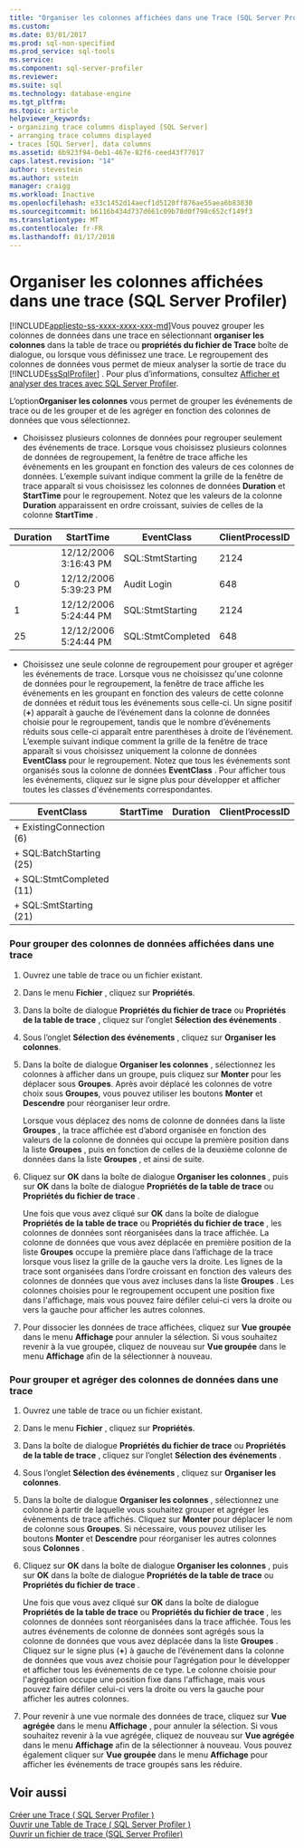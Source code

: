 ```yaml
---
title: "Organiser les colonnes affichées dans une Trace (SQL Server Profiler) | Documents Microsoft"
ms.custom: 
ms.date: 03/01/2017
ms.prod: sql-non-specified
ms.prod_service: sql-tools
ms.service: 
ms.component: sql-server-profiler
ms.reviewer: 
ms.suite: sql
ms.technology: database-engine
ms.tgt_pltfrm: 
ms.topic: article
helpviewer_keywords:
- organizing trace columns displayed [SQL Server]
- arranging trace columns displayed
- traces [SQL Server], data columns
ms.assetid: 6b923f94-0eb1-467e-82f6-ceed43f77017
caps.latest.revision: "14"
author: stevestein
ms.author: sstein
manager: craigg
ms.workload: Inactive
ms.openlocfilehash: e33c1452d14aecf1d5120ff876ae55aea6b83830
ms.sourcegitcommit: b6116b434d737d661c09b78d0f798c652cf149f3
ms.translationtype: MT
ms.contentlocale: fr-FR
ms.lasthandoff: 01/17/2018
---
```

# <a name="organize-columns-displayed-in-a-trace-sql-server-profiler"></a>Organiser les colonnes affichées dans une trace (SQL Server Profiler)
[!INCLUDE[appliesto-ss-xxxx-xxxx-xxx-md](../../includes/appliesto-ss-xxxx-xxxx-xxx-md.md)]Vous pouvez grouper les colonnes de données dans une trace en sélectionnant **organiser les colonnes** dans la table de trace ou **propriétés du fichier de Trace** boîte de dialogue, ou lorsque vous définissez une trace. Le regroupement des colonnes de données vous permet de mieux analyser la sortie de trace du [!INCLUDE[ssSqlProfiler](../../includes/sssqlprofiler-md.md)] . Pour plus d’informations, consultez [Afficher et analyser des traces avec SQL Server Profiler](../../tools/sql-server-profiler/view-and-analyze-traces-with-sql-server-profiler.md).  
  
 L’option**Organiser les colonnes** vous permet de grouper les événements de trace ou de les grouper et de les agréger en fonction des colonnes de données que vous sélectionnez.  
  
-   Choisissez plusieurs colonnes de données pour regrouper seulement des événements de trace. Lorsque vous choisissez plusieurs colonnes de données de regroupement, la fenêtre de trace affiche les événements en les groupant en fonction des valeurs de ces colonnes de données. L’exemple suivant indique comment la grille de la fenêtre de trace apparaît si vous choisissez les colonnes de données **Duration** et **StartTime** pour le regroupement. Notez que les valeurs de la colonne **Duration** apparaissent en ordre croissant, suivies de celles de la colonne **StartTime** .  
  
|Duration|StartTime|EventClass|ClientProcessID|  
|--------------|---------------|----------------|---------------------|  
||12/12/2006 3:16:43 PM|SQL:StmtStarting|2124|  
|0|12/12/2006 5:39:23 PM|Audit Login|648|  
|1|12/12/2006 5:24:44 PM|SQL:StmtStarting|2124|  
|25|12/12/2006 5:24:44 PM|SQL:StmtCompleted|648|  
  
-   Choisissez une seule colonne de regroupement pour grouper et agréger les événements de trace. Lorsque vous ne choisissez qu'une colonne de données pour le regroupement, la fenêtre de trace affiche les événements en les groupant en fonction des valeurs de cette colonne de données et réduit tous les événements sous celle-ci. Un signe positif (**+**) apparaît à gauche de l’événement dans la colonne de données choisie pour le regroupement, tandis que le nombre d’événements réduits sous celle-ci apparaît entre parenthèses à droite de l’événement. L’exemple suivant indique comment la grille de la fenêtre de trace apparaît si vous choisissez uniquement la colonne de données **EventClass** pour le regroupement. Notez que tous les événements sont organisés sous la colonne de données **EventClass** . Pour afficher tous les événements, cliquez sur le signe plus pour développer et afficher toutes les classes d'événements correspondantes.  
  
|EventClass|StartTime|Duration|ClientProcessID|  
|----------------|---------------|--------------|---------------------|  
|+ ExistingConnection (6)||||  
|+ SQL:BatchStarting (25)||||  
|+ SQL:StmtCompleted (11)||||  
|+ SQL:SmtStarting (21)||||  
  
### <a name="to-group-data-columns-displayed-in-a-trace"></a>Pour grouper des colonnes de données affichées dans une trace  
  
1.  Ouvrez une table de trace ou un fichier existant.  
  
2.  Dans le menu **Fichier** , cliquez sur **Propriétés**.  
  
3.  Dans la boîte de dialogue **Propriétés du fichier de trace** ou **Propriétés de la table de trace** , cliquez sur l’onglet **Sélection des événements** .  
  
4.  Sous l’onglet **Sélection des événements** , cliquez sur **Organiser les colonnes**.  
  
5.  Dans la boîte de dialogue **Organiser les colonnes** , sélectionnez les colonnes à afficher dans un groupe, puis cliquez sur **Monter** pour les déplacer sous **Groupes**. Après avoir déplacé les colonnes de votre choix sous **Groupes**, vous pouvez utiliser les boutons **Monter** et **Descendre** pour réorganiser leur ordre.  
  
     Lorsque vous déplacez des noms de colonne de données dans la liste **Groupes** , la trace affichée est d’abord organisée en fonction des valeurs de la colonne de données qui occupe la première position dans la liste **Groupes** , puis en fonction de celles de la deuxième colonne de données dans la liste **Groupes** , et ainsi de suite.  
  
6.  Cliquez sur **OK** dans la boîte de dialogue **Organiser les colonnes** , puis sur **OK** dans la boîte de dialogue **Propriétés de la table de trace** ou **Propriétés du fichier de trace** .  
  
     Une fois que vous avez cliqué sur **OK** dans la boîte de dialogue **Propriétés de la table de trace** ou **Propriétés du fichier de trace** , les colonnes de données sont réorganisées dans la trace affichée. La colonne de données que vous avez déplacée en première position de la liste **Groupes** occupe la première place dans l’affichage de la trace lorsque vous lisez la grille de la gauche vers la droite. Les lignes de la trace sont organisées dans l’ordre croissant en fonction des valeurs des colonnes de données que vous avez incluses dans la liste **Groupes** . Les colonnes choisies pour le regroupement occupent une position fixe dans l'affichage, mais vous pouvez faire défiler celui-ci vers la droite ou vers la gauche pour afficher les autres colonnes.  
  
7.  Pour dissocier les données de trace affichées, cliquez sur **Vue groupée** dans le menu **Affichage** pour annuler la sélection. Si vous souhaitez revenir à la vue groupée, cliquez de nouveau sur **Vue groupée** dans le menu **Affichage** afin de la sélectionner à nouveau.  
  
### <a name="to-group-and-aggregate-data-columns-in-a-trace"></a>Pour grouper et agréger des colonnes de données dans une trace  
  
1.  Ouvrez une table de trace ou un fichier existant.  
  
2.  Dans le menu **Fichier** , cliquez sur **Propriétés**.  
  
3.  Dans la boîte de dialogue **Propriétés du fichier de trace** ou **Propriétés de la table de trace** , cliquez sur l’onglet **Sélection des événements** .  
  
4.  Sous l’onglet **Sélection des événements** , cliquez sur **Organiser les colonnes**.  
  
5.  Dans la boîte de dialogue **Organiser les colonnes** , sélectionnez une colonne à partir de laquelle vous souhaitez grouper et agréger les événements de trace affichés. Cliquez sur **Monter** pour déplacer le nom de colonne sous **Groupes**. Si nécessaire, vous pouvez utiliser les boutons **Monter** et **Descendre** pour réorganiser les autres colonnes sous **Colonnes** .  
  
6.  Cliquez sur **OK** dans la boîte de dialogue **Organiser les colonnes** , puis sur **OK** dans la boîte de dialogue **Propriétés de la table de trace** ou **Propriétés du fichier de trace** .  
  
     Une fois que vous avez cliqué sur **OK** dans la boîte de dialogue **Propriétés de la table de trace** ou **Propriétés du fichier de trace** , les colonnes de données sont réorganisées dans la trace affichée. Tous les autres événements de colonne de données sont agrégés sous la colonne de données que vous avez déplacée dans la liste **Groupes** . Cliquez sur le signe plus (**+**) à gauche de l’événement dans la colonne de données que vous avez choisie pour l’agrégation pour le développer et afficher tous les événements de ce type. Le colonne choisie pour l'agrégation occupe une position fixe dans l'affichage, mais vous pouvez faire défiler celui-ci vers la droite ou vers la gauche pour afficher les autres colonnes.  
  
7.  Pour revenir à une vue normale des données de trace, cliquez sur **Vue agrégée** dans le menu **Affichage** , pour annuler la sélection. Si vous souhaitez revenir à la vue agrégée, cliquez de nouveau sur **Vue agrégée** dans le menu **Affichage** afin de la sélectionner à nouveau. Vous pouvez également cliquer sur **Vue groupée** dans le menu **Affichage** pour afficher les événements de trace groupés sans les réduire.  
  
## <a name="see-also"></a>Voir aussi  
 [Créer une Trace &#40; SQL Server Profiler &#41;](../../tools/sql-server-profiler/create-a-trace-sql-server-profiler.md)   
 [Ouvrir une Table de Trace &#40; SQL Server Profiler &#41;](../../tools/sql-server-profiler/open-a-trace-table-sql-server-profiler.md)   
 [Ouvrir un fichier de trace &#40;SQL Server Profiler&#41;](../../tools/sql-server-profiler/open-a-trace-file-sql-server-profiler.md)  
  
  
